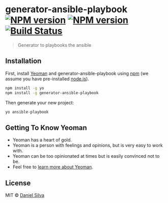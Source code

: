 # generator-ansible-playbook [![NPM version](https://img.shields.io/badge/npm-8-green.svg)]() [![NPM version](https://img.shields.io/badge/npm-7-green.svg)]() [![Build Status](https://travis-ci.org/Silva01/generator-ansible-playbook.svg?branch=master)](https://travis-ci.org/Silva01/generator-ansible-playbook)
> Generator to playbooks the ansible

## Installation

First, install [Yeoman](http://yeoman.io) and generator-ansible-playbook using [npm](https://www.npmjs.com/) (we assume you have pre-installed [node.js](https://nodejs.org/)).

```bash
npm install -g yo
npm install -g generator-ansible-playbook
```

Then generate your new project:

```bash
yo ansible-playbook
```

## Getting To Know Yeoman

 * Yeoman has a heart of gold.
 * Yeoman is a person with feelings and opinions, but is very easy to work with.
 * Yeoman can be too opinionated at times but is easily convinced not to be.
 * Feel free to [learn more about Yeoman](http://yeoman.io/).

## License

MIT © [Daniel Silva](www.danielsilva.net.br)


[npm-image]: https://badge.fury.io/js/generator-ansible-playbook.svg
[npm-url]: https://npmjs.org/package/generator-ansible-playbook
[travis-image]: https://travis-ci.org/Silva01/generator-ansible-playbook.svg?branch=master
[travis-url]: https://travis-ci.org/Silva01/generator-ansible-playbook
[daviddm-image]: https://david-dm.org/Silva01/generator-ansible-playbook.svg?theme=shields.io
[daviddm-url]: https://david-dm.org/Silva01/generator-ansible-playbook
